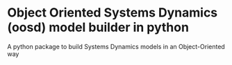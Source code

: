 # Object Oriented Systems Dynamics (oosd) model builder in python

A python package to build Systems Dynamics models in an Object-Oriented way